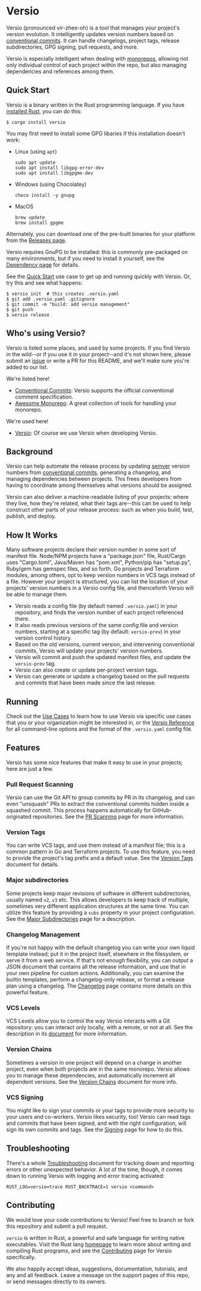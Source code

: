 # Versio

Versio (pronounced _vir_-zhee-oh) is a tool that manages your project's
version evolution. It intelligently updates version numbers based on
[conventional commits](https://www.conventionalcommits.org/). It can
handle changelogs, project tags, release subdirectories, GPG signing,
pull requests, and more.

Versio is especially intelligent when dealing with
[monorepos](https://en.wikipedia.org/wiki/Monorepo), allowing not only
individual control of each project within the repo, but also managing
dependencies and references among them.

## Quick Start

Versio is a binary written in the Rust programming language. If you have
[installed Rust](https://www.rust-lang.org/tools/install), you can do
this:

```
$ cargo install versio
```

You may first need to install some GPG libaries if this installation
doesn't work:

- Linux (using `apt`)

    ```
    sudo apt update
    sudo apt install libgpg-error-dev
    sudo apt install libgpgme-dev
    ```

- Windows (using Chocolatey)

    ```
    choco install -y gnupg
    ```

- MacOS

    ```
    brew update
    brew install gpgme
    ```

Alternately, you can download one of the pre-built binaries for your
platform from the [Releases
page](https://github.com/chaaz/versio/releases).

Versio requires GnuPG to be installed: this is commonly pre-packaged on
many environments, but if you need to install it yourself, see the
[Dependency page](./docs/dependencies.md) for details.

See the [Quick Start](./docs/use_cases.md#quick-start) use case to get
up and running quickly with Versio. Or, try this and see what happens:

```
$ versio init  # this creates .versio.yaml
$ git add .versio.yaml .gitignore
$ git commit -m "build: add versio management"
$ git push
$ versio release
```

## Who's using Versio?

Versio is listed some places, and used by some projects. If you find
Versio in the wild--or if you use it in your project--and it's not shown
here, please submit an [issue](https://github.com/chaaz/versio/issues)
or write a PR for this README, and we'll make sure you're added to our
list.

We're listed here!

- [Conventional Commits](https://www.conventionalcommits.org/en/about/):
  Versio supports the official conventional comment specification.
- [Awesome Monorepo](https://github.com/korfuri/awesome-monorepo): A
  great collection of tools for handling your monorepo.

We're used here!

- [Versio](https://github.com/chaaz/versio/): Of course we use Versio
  when developing Versio.

## Background

Versio can help automate the release process by updating
[semver](https://semver.org/) version numbers from [conventional
commits](https://www.conventionalcommits.org/), generating a changelog,
and managing dependencies between projects. This frees developers from
having to coordinate among themselves what versions should be assigned.

Versio can also deliver a machine-readable listing of your projects:
where they live, how they're related, what their tags are--this can be
used to help construct other parts of your release process: such as when
you build, test, publish, and deploy.

## How It Works

Many software projects declare their version number in some sort of
manifest file. Node/NPM projects have a "package.json" file, Rust/Cargo
uses "Cargo.toml", Java/Maven has "pom.xml", Python/pip has "setup.py",
Ruby/gem has gemspec files, and so forth. Go projects and Terraform
modules, among others, opt to keep version numbers in VCS tags instead
of a file. However your project is structured, you can list the location
of your projects' version numbers in a Versio config file, and
thenceforth Versio will be able to manage them.

- Versio reads a config file (by default named `.versio.yaml`) in your
  repository, and finds the version number of each project referenced
  there.
- It also reads previous versions of the same config file and version
  numbers, starting at a specific tag (by default: `versio-prev`) in
  your version control history.
- Based on the old versions, current version, and intervening
  conventional commits, Versio will update your projects' version
  numbers.
- Versio will commit and push the updated manifest files, and update the
  `versio-prev` tag.
- Versio can also create or update per-project version tags.
- Versio can generate or update a changelog based on the pull requests
  and commits that have been made since the last release.

## Running

Check out the [Use Cases](./docs/use_cases.md) to learn how to use
Versio via specific use cases that you or your organization might be
interested in, or the [Versio Reference](./docs/reference.md) for all
command-line options and the format of the `.versio.yaml` config file.

## Features

Versio has some nice features that make it easy to use in your projects;
here are just a few.

### Pull Request Scanning

Versio can use the Git API to group commits by PR in its changelog, and
can even "unsquash" PRs to extract the conventional commits hidden
inside a squashed commit. This process happens automatically for
GitHub-originated repositories. See the [PR
Scanning](./docs/pr_scanning.md) page for more information.

### Version Tags

You can write VCS tags, and use them instead of a manifest file; this is
a common pattern in Go and Terraform projects. To use this feature, you
need to provide the project's tag prefix and a default value. See the
[Version Tags](./docs/version_tags.md) document for details.

### Major subdirectories

Some projects keep major revisions of software in different
subdirectories, usually named `v2`, `v3` etc. This allows developers to
keep track of multiple, sometimes very different application structures
at the same time. You can utilize this feature by providing a `subs`
property in your project configuration. See the [Major
Subdirectories](./docs/subs.md) page for a description.

### Changelog Management

If you're not happy with the default changelog you can write your own
liquid template instead; put it in the project itself, elsewhere in the
filesystem, or serve it from a web service. If that's not enough
flexibility, you can output a JSON document that contains all the
release information, and use that in your own pipeline for custom
actions. Additionally, you can examine the builtin templates, perform a
changelog-only release, or format a release plan using a changelog. The
[Changelog](./docs/changelog.md) page contains more details on this
powerful feature.

### VCS Levels

VCS Levels allow you to control the way Versio interacts with a Git
repository: you can interact only locally, with a remote, or not at all.
See the description in its [document](./docs/vcs_levels.md) for more
information.

### Version Chains

Sometimes a version in one project will depend on a change in another
project, even when both projects are in the same monorepo. Versio allows
you to manage these dependencies, and automatically increment all
dependent versions. See the [Version Chains](./docs/chains.md) document
for more info.

### VCS Signing

You might like to sign your commits or your tags to provide more
security to your users and co-workers. Versio likes security, too!
Versio can read tags and commits that have been signed, and with the
right configuration, will sign its own commits and tags. See the
[Signing](./docs/signing.md) page for how to do this.

## Troubleshooting

There's a whole [Troubleshooting](./docs/troubleshooting.md) document
for tracking down and reporting errors or other unexpected behavior. A
lot of the time, though, it comes down to running Versio with logging
and error tracing activated:

```
RUST_LOG=versio=trace RUST_BACKTRACE=1 versio <command>
```

## Contributing

We would love your code contributions to Versio! Feel free to branch or
fork this repository and submit a pull request.

`versio` is written in Rust, a powerful and safe language for writing
native executables. Visit the Rust lang
[homepage](https://www.rust-lang.org/en-US/index.html) to learn more
about writing and compiling Rust programs, and see the
[Contributing](docs/contributing.md) page for Versio specifically.

We also happily accept ideas, suggestions, documentation, tutorials, and
any and all feedback. Leave a message on the support pages of this repo,
or send messages directly to its owners.
